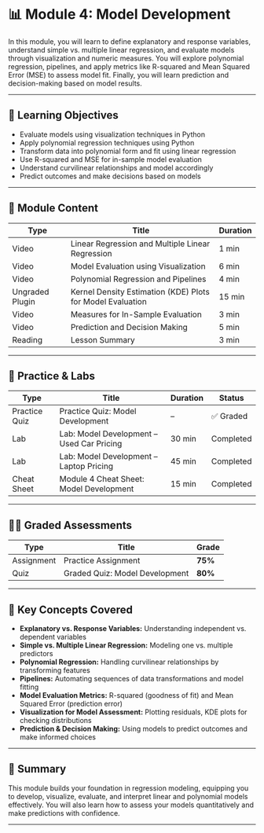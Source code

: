 # 📊 Module 4: Model Development

In this module, you will learn to define explanatory and response variables, understand simple vs. multiple linear regression, and evaluate models through visualization and numeric measures. You will explore polynomial regression, pipelines, and apply metrics like R-squared and Mean Squared Error (MSE) to assess model fit. Finally, you will learn prediction and decision-making based on model results.

---

## 🎯 Learning Objectives

- Evaluate models using visualization techniques in Python  
- Apply polynomial regression techniques using Python  
- Transform data into polynomial form and fit using linear regression  
- Use R-squared and MSE for in-sample model evaluation  
- Understand curvilinear relationships and model accordingly  
- Predict outcomes and make decisions based on models  

---

## 🎥 Module Content

| Type             | Title                                  | Duration   |
|------------------|----------------------------------------|------------|
| Video            | Linear Regression and Multiple Linear Regression | 1 min      |
| Video            | Model Evaluation using Visualization   | 6 min      |
| Video            | Polynomial Regression and Pipelines    | 4 min      |
| Ungraded Plugin  | Kernel Density Estimation (KDE) Plots for Model Evaluation | 15 min     |
| Video            | Measures for In-Sample Evaluation      | 3 min      |
| Video            | Prediction and Decision Making          | 5 min      |
| Reading          | Lesson Summary                         | 3 min      |

---

## 🧪 Practice & Labs

| Type             | Title                        | Duration   | Status       |
|------------------|------------------------------|------------|--------------|
| Practice Quiz    | Practice Quiz: Model Development | –          | ✅ Graded    |
| Lab              | Lab: Model Development – Used Car Pricing | 30 min     | Completed    |
| Lab              | Lab: Model Development – Laptop Pricing | 45 min     | Completed    |
| Cheat Sheet      | Module 4 Cheat Sheet: Model Development | 15 min     | Completed    |

---

## 🧑‍🏫 Graded Assessments

| Type       | Title                      | Grade     |
|------------|----------------------------|-----------|
| Assignment | Practice Assignment         | **75%**   |
| Quiz       | Graded Quiz: Model Development | **80%**   |

---

## 🧰 Key Concepts Covered

- **Explanatory vs. Response Variables:** Understanding independent vs. dependent variables  
- **Simple vs. Multiple Linear Regression:** Modeling one vs. multiple predictors  
- **Polynomial Regression:** Handling curvilinear relationships by transforming features  
- **Pipelines:** Automating sequences of data transformations and model fitting  
- **Model Evaluation Metrics:** R-squared (goodness of fit) and Mean Squared Error (prediction error)  
- **Visualization for Model Assessment:** Plotting residuals, KDE plots for checking distributions  
- **Prediction & Decision Making:** Using models to predict outcomes and make informed choices  

---

## 📝 Summary

This module builds your foundation in regression modeling, equipping you to develop, visualize, evaluate, and interpret linear and polynomial models effectively. You will also learn how to assess your models quantitatively and make predictions with confidence.

---
